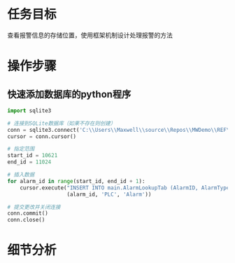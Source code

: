 # 任务目标

查看报警信息的存储位置，使用框架机制设计处理报警的方法

# 操作步骤

## 快速添加数据库的python程序

``` python
import sqlite3

# 连接到SQLite数据库（如果不存在则创建）
conn = sqlite3.connect('C:\\Users\\Maxwell\\source\\Repos\\MWDemo\\REF\\Base\\Database\\MaxwellDatabase.db')
cursor = conn.cursor()

# 指定范围
start_id = 10621
end_id = 11024

# 插入数据
for alarm_id in range(start_id, end_id + 1):
    cursor.execute("INSERT INTO main.AlarmLookupTab (AlarmID, AlarmType, AlarmLevel) VALUES (?, ?, ?)",
                   (alarm_id, 'PLC', 'Alarm'))

# 提交更改并关闭连接
conn.commit()
conn.close()
```

# 细节分析